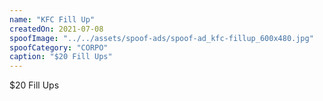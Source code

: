 ```yaml
---
name: "KFC Fill Up"
createdOn: 2021-07-08
spoofImage: "../../assets/spoof-ads/spoof-ad_kfc-fillup_600x480.jpg"
spoofCategory: "CORPO"
caption: "$20 Fill Ups"
---
```


$20 Fill Ups
